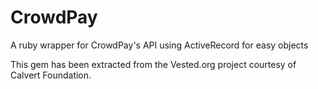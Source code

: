 CrowdPay
========

A ruby wrapper for CrowdPay's API using ActiveRecord for easy objects

This gem has been extracted from the Vested.org project courtesy of Calvert Foundation.
